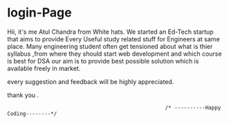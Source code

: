 # login-Page
Hii, it's me Atul Chandra from White hats.
We started an Ed-Tech startup that aims to provide Every Useful study related stuff for Engineers at same place.
Many engineering student often get tensioned about what is thier syllabus ,from where they should start web development and which course is best for DSA
our aim is to provide  best possible solution which is available freely in market.


every suggestion and feedback will be highly appreciated.

thank you .


                                                       /* ----------Happy Coding--------*/

